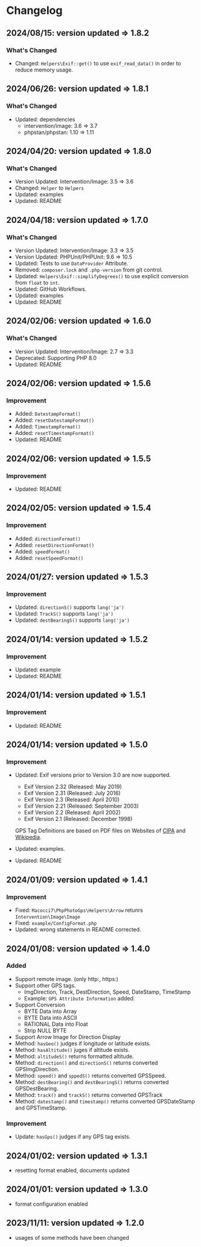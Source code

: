# Changelog

## 2024/08/15: version updated => 1.8.2

### What's Changed

- Changed: `Helpers\Exif::get()` to use `exif_read_data()` in order to reduce memory usage.

## 2024/06/26: version updated => 1.8.1

### What's Changed

- Updated: dependencies
    - intervention/image: 3.6 => 3.7
    - phpstan/phpstan: 1.10 => 1.11

## 2024/04/20: version updated => 1.8.0

### What's Changed

- Version Updated: Intervention/Image: 3.5 => 3.6
- Changed: `Helper` to `Helpers`
- Updated: examples
- Updated: README

## 2024/04/18: version updated => 1.7.0

### What's Changed

- Version Updated: Intervention/Image: 3.3 => 3.5
- Version Updated: PHPUnit/PHPUnit: 9.6 => 10.5
- Updated: Tests to use `DataProvider` Attribute.
- Removed: `composer.lock` and `.php-version` from git control.
- Updated: `Helpers\Exif::simplifyDegrees()` to use explicit conversion from `float` to `int`.
- Updated: GitHub Workflows.
- Updated: examples
- Updated: README

## 2024/02/06: version updated => 1.6.0

### What's Changed

- Version Updated: Intervention/Image: 2.7 => 3.3
- Deprecated: Supporting PHP 8.0
- Updated: README

## 2024/02/06: version updated => 1.5.6

### Improvement

- Added: `DatestampFormat()`
- Added: `resetDatestampFormat()`
- Added: `TimestampFormat()`
- Added: `resetTimestampFormat()`
- Updated: README

## 2024/02/06: version updated => 1.5.5

### Improvement

- Updated: README

## 2024/02/05: version updated => 1.5.4

### Improvement

- Added: `directionFormat()`
- Added: `resetDirectionFormat()`
- Added: `speedFormat()`
- Added: `resetSpeedFormat()`

## 2024/01/27: version updated => 1.5.3

### Improvement

- Updated: `directionS()` supports `lang('ja')`
- Updated: `TrackS()` supports `lang('ja')`
- Updated: `destBearingS()` supports `lang('ja')`

## 2024/01/14: version updated => 1.5.2

### Improvement

- Updated: example
- Updated: README

## 2024/01/14: version updated => 1.5.1

### Improvement

- Updated: README

## 2024/01/14: version updated => 1.5.0

### Improvement

- Updated: Exif versions prior to Version 3.0 are now supported.
    - Exif Version 2.32 (Released: May 2019)
    - Exif Version 2.31 (Released: July 2016)
    - Exif Version 2.3 (Released: April 2010)
    - Exif Version 2.21 (Released: September 2003)
    - Exif Version 2.2 (Released: April 2002)
    - Exif Version 2.1 (Released: December 1998)

    GPS Tag Definitions are based on PDF files on Websites of [CIPA](https://cipa.jp/e/std/std-sec.html) and [Wikipedia](https://en.wikipedia.org/wiki/Exif).
- Updated: examples.
- Updated: README

## 2024/01/09: version updated => 1.4.1

### Improvement

- Fixed: `Macocci7\PhpPhotoGps\Helpers\Arrow` retunrs `Intervention\Image\Image`
- Fixed: `example/ConfigFormat.php`
- Updated: wrong statements in README corrected.

## 2024/01/08: version updated => 1.4.0

### Added

- Support remote image. (only http:, https:)
- Support other GPS tags. 
  - ImgDirection, Track, DestDirection, Speed, DateStamp, TimeStamp
  - Example: `GPS Attribute Information` added.
- Support Conversion
  - BYTE Data into Array
  - BYTE Data into ASCII
  - RATIONAL Data into Float
  - Strip NULL BYTE
- Support Arrow Image for Direction Display
- Method: `hasGeo()` judges if longitude or latitude exists.
- Method: `hasAltitude()` juges if altitude exists.
- Method: `altitudeS()` returns formatted altitude.
- Method: `direction()` and `directionS()` returns converted GPSImgDirection.
- Method: `speed()` and `sppedS()` returns converted GPSSpeed.
- Method: `destBearing()` and `destBearingS()` returns converted GPSDestBearing.
- Method: `track()` and `trackS()` returns converted GPSTrack
- Method: `datestamp()` and `timestamp()` returns converted GPSDateStamp and GPSTimeStamp.

### Improvement

- Update: `hasGps()` judges if any GPS tag exists.

## 2024/01/02: version updated => 1.3.1

- resetting format enabled, documents updated

## 2024/01/01: version updated => 1.3.0

- format configuration enabled

## 2023/11/11: version updated => 1.2.0

- usages of some methods have been changed
